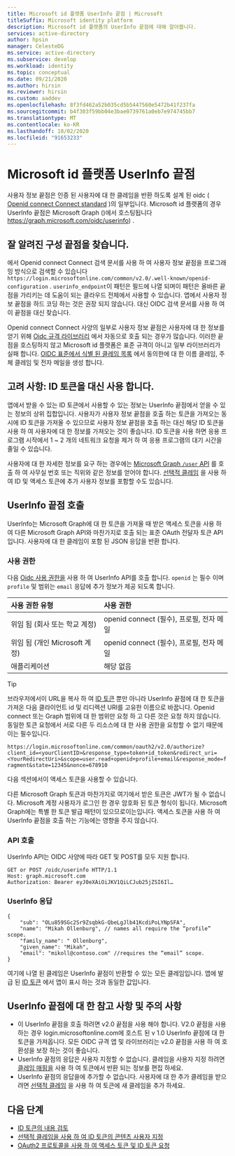 ```yaml
---
title: Microsoft id 플랫폼 UserInfo 끝점 | Microsoft
titleSuffix: Microsoft identity platform
description: Microsoft id 플랫폼의 UserInfo 끝점에 대해 알아봅니다.
services: active-directory
author: hpsin
manager: CelesteDG
ms.service: active-directory
ms.subservice: develop
ms.workload: identity
ms.topic: conceptual
ms.date: 09/21/2020
ms.author: hirsin
ms.reviewer: hirsin
ms.custom: aaddev
ms.openlocfilehash: 8f3fd462a52b035cd5b5447560e5472b41f237fa
ms.sourcegitcommit: b4f303f59bb04e3bae0739761a0eb7e974745bb7
ms.translationtype: MT
ms.contentlocale: ko-KR
ms.lasthandoff: 10/02/2020
ms.locfileid: "91653233"
---
```

# <a name="microsoft-identity-platform-userinfo-endpoint"></a>Microsoft id 플랫폼 UserInfo 끝점

사용자 정보 끝점은 인증 된 사용자에 대 한 클레임을 반환 하도록 설계 된 oidc ( [Openid connect Connect standard](https://openid.net/specs/openid-connect-core-1_0.html#UserInfo) )의 일부입니다.  Microsoft id 플랫폼의 경우 UserInfo 끝점은 Microsoft Graph ()에서 호스팅됩니다 https://graph.microsoft.com/oidc/userinfo) . 

## <a name="find-the-well-known-configuration-endpoint"></a>잘 알려진 구성 끝점을 찾습니다.

에서 Openid connect Connect 검색 문서를 사용 하 여 사용자 정보 끝점을 프로그래밍 방식으로 검색할 수 있습니다 `https://login.microsoftonline.com/common/v2.0/.well-known/openid-configuration` . `userinfo_endpoint`이 패턴은 필드에 나열 되며이 패턴은 올바른 끝점을 가리키는 데 도움이 되는 클라우드 전체에서 사용할 수 있습니다.  앱에서 사용자 정보 끝점을 하드 코딩 하는 것은 권장 되지 않습니다. 대신 OIDC 검색 문서를 사용 하 여이 끝점을 대신 찾습니다.

Openid connect Connect 사양의 일부로 사용자 정보 끝점은 사용자에 대 한 정보를 얻기 위해 [Oidc 규격 라이브러리](https://openid.net/developers/certified/)  에서 자동으로 호출 되는 경우가 많습니다.  이러한 끝점을 호스팅하지 않고 Microsoft id 플랫폼은 표준 규격이 아니고 일부 라이브러리가 실패 합니다.  [OIDC 표준에서 식별 된 클레임 목록](https://openid.net/specs/openid-connect-core-1_0.html#StandardClaims) 에서 동의한에 대 한 이름 클레임, 주체 클레임 및 전자 메일을 생성 합니다.  

## <a name="consider-use-an-id-token-instead"></a>고려 사항: ID 토큰을 대신 사용 합니다.

앱에서 받을 수 있는 ID 토큰에서 사용할 수 있는 정보는 UserInfo 끝점에서 얻을 수 있는 정보의 상위 집합입니다.  사용자가 사용자 정보 끝점을 호출 하는 토큰을 가져오는 동시에 ID 토큰을 가져올 수 있으므로 사용자 정보 끝점을 호출 하는 대신 해당 ID 토큰을 사용 하 여 사용자에 대 한 정보를 가져오는 것이 좋습니다.  ID 토큰을 사용 하면 응용 프로그램 시작에서 1 ~ 2 개의 네트워크 요청을 제거 하 여 응용 프로그램의 대기 시간을 줄일 수 있습니다.

사용자에 대 한 자세한 정보를 요구 하는 경우에는 [Microsoft Graph `/user` API](/graph/api/user-get) 를 호출 하 여 사무실 번호 또는 직위와 같은 정보를 얻어야 합니다.   [선택적 클레임](active-directory-optional-claims.md) 을 사용 하 여 ID 및 액세스 토큰에 추가 사용자 정보를 포함할 수도 있습니다.

## <a name="calling-the-userinfo-endpoint"></a>UserInfo 끝점 호출

UserInfo는 Microsoft Graph에 대 한 토큰을 가져올 때 받은 액세스 토큰을 사용 하 여 다른 Microsoft Graph API와 마찬가지로 호출 되는 표준 OAuth 전달자 토큰 API입니다. 사용자에 대 한 클레임이 포함 된 JSON 응답을 반환 합니다.

### <a name="permissions"></a>사용 권한

다음 [Oidc 사용 권한을](v2-permissions-and-consent.md#openid-connect-scopes) 사용 하 여 UserInfo API를 호출 합니다. `openid` 는 필수 이며 `profile` 및 범위는 `email` 응답에 추가 정보가 제공 되도록 합니다.

|사용 권한 유형      | 사용 권한    |
|:--------------------|:---------------------------------------------------------|
|위임 됨 (회사 또는 학교 계정) | openid connect (필수), 프로필, 전자 메일 |
|위임 됨 (개인 Microsoft 계정) | openid connect (필수), 프로필, 전자 메일 |
|애플리케이션 | 해당 없음 |

> [!TIP]
> 브라우저에서이 URL을 복사 하 여 [ID 토큰](id-tokens.md) 뿐만 아니라 UserInfo 끝점에 대 한 토큰을 가져온 다음 클라이언트 id 및 리디렉션 URI를 고유한 이름으로 바꿉니다. Openid connect 또는 Graph 범위에 대 한 범위만 요청 하 고 다른 것은 요청 하지 않습니다.  동일한 토큰 요청에서 서로 다른 두 리소스에 대 한 사용 권한을 요청할 수 없기 때문에이는 필수입니다.
>
> `https://login.microsoftonline.com/common/oauth2/v2.0/authorize?client_id=<yourClientID>&response_type=token+id_token&redirect_uri=<YourRedirectUri>&scope=user.read+openid+profile+email&response_mode=fragment&state=12345&nonce=678910`
>
> 다음 섹션에서이 액세스 토큰을 사용할 수 있습니다.

다른 Microsoft Graph 토큰과 마찬가지로 여기에서 받은 토큰은 JWT가 될 수 없습니다. Microsoft 계정 사용자가 로그인 한 경우 암호화 된 토큰 형식이 됩니다. Microsoft Graph에는 특별 한 토큰 발급 패턴이 있으므로이는입니다. 액세스 토큰을 사용 하 여 UserInfo 끝점을 호출 하는 기능에는 영향을 주지 않습니다.

### <a name="calling-the-api"></a>API 호출

UserInfo API는 OIDC 사양에 따라 GET 및 POST를 모두 지원 합니다.

```http
GET or POST /oidc/userinfo HTTP/1.1
Host: graph.microsoft.com
Authorization: Bearer eyJ0eXAiOiJKV1QiLCJub25jZSI6Il…
```

### <a name="userinfo-response"></a>UserInfo 응답

```jsonc
{
    "sub": "OLu859SGc2Sr9ZsqbkG-QbeLgJlb41KcdiPoLYNpSFA",
    "name": "Mikah Ollenburg", // names all require the “profile” scope.
    "family_name": " Ollenburg",
    "given_name": "Mikah",
    "email": "mikoll@contoso.com" //requires the “email” scope.
}
```

여기에 나열 된 클레임은 UserInfo 끝점이 반환할 수 있는 모든 클레임입니다.  앱에 발급 된 [ID 토큰](id-tokens.md) 에서 앱이 표시 하는 것과 동일한 값입니다.  

## <a name="notes-and-caveats-on-the-userinfo-endpoint"></a>UserInfo 끝점에 대 한 참고 사항 및 주의 사항

* 이 UserInfo 끝점을 호출 하려면 v2.0 끝점을 사용 해야 합니다.  V2.0 끝점을 사용 하는 경우 login.microsoftonline.com에 호스트 된 v 1.0 UserInfo 끝점에 대 한 토큰을 가져옵니다.  모든 OIDC 규격 앱 및 라이브러리는 v2.0 끝점을 사용 하 여 호환성을 보장 하는 것이 좋습니다.
* UserInfo 끝점의 응답은 사용자 지정할 수 없습니다.  클레임을 사용자 지정 하려면 [클레임 매핑을]( active-directory-claims-mapping.md) 사용 하 여 토큰에서 반환 되는 정보를 편집 하세요.
* UserInfo 끝점의 응답을에 추가할 수 없습니다.  사용자에 대 한 추가 클레임을 받으려면 [선택적 클레임]( active-directory-optional-claims.md) 을 사용 하 여 토큰에 새 클레임을 추가 하세요.

## <a name="next-steps"></a>다음 단계

* [ID 토큰의 내용 검토](id-tokens.md)
* [선택적 클레임을 사용 하 여 ID 토큰의 콘텐츠 사용자 지정](active-directory-optional-claims.md)
* [OAuth2 프로토콜을 사용 하 여 액세스 토큰 및 ID 토큰 요청](v2-protocols-oidc.md)
